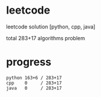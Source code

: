 # leetcode
leetcode solution [python, cpp, java]

total 283+17 algorithms problem
# progress	
	python 163+6 / 283+17
	cpp    0     / 283+17
	java   0     / 283+17
